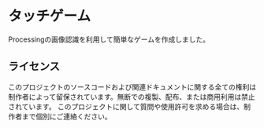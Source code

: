 # タッチゲーム

Processingの画像認識を利用して簡単なゲームを作成しました。

## ライセンス

このプロジェクトのソースコードおよび関連ドキュメントに関する全ての権利は制作者によって留保されています。無断での複製、配布、または商用利用は禁止されています。
このプロジェクトに関して質問や使用許可を求める場合は、制作者まで個別にご連絡ください。
